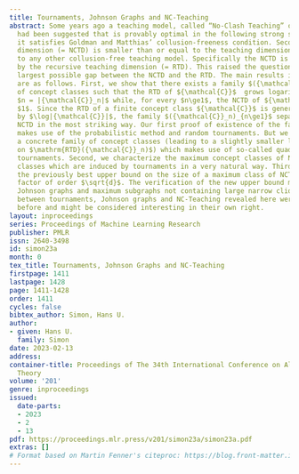 ```yaml
---
title: Tournaments, Johnson Graphs and NC-Teaching
abstract: Some years ago a teaching model, called “No-Clash Teaching” or simply “NC-Teaching”,
  had been suggested that is provably optimal in the following strong sense. First,
  it satisfies Goldman and Matthias’ collusion-freeness condition. Second, the NC-teaching
  dimension (= NCTD) is smaller than or equal to the teaching dimension with respect
  to any other collusion-free teaching model. Specifically the NCTD is upper-bounded
  by the recursive teaching dimension (= RTD). This raised the question about the
  largest possible gap between the NCTD and the RTD. The main results in this paper
  are as follows. First, we show that there exists a family $({\mathcal{C}})_{n\ge1}$
  of concept classes such that the RTD of ${\mathcal{C}}$  grows logarithmically in
  $n = |{\mathcal{C}}_n|$ while, for every $n\ge1$, the NCTD of ${\mathcal{C}}$ equals
  $1$. Since the RTD of a finite concept class ${\mathcal{C}}$ is generally bounded
  by $\log|{\mathcal{C}}|$, the family $({\mathcal{C}}_n)_{n\ge1}$ separates RTD from
  NCTD in the most striking way. Our first proof of existence of the family $({\mathcal{C}}_n)_{n\ge1}$
  makes use of the probabilistic method and random tournaments. But we also present
  a concrete family of concept classes (leading to a slightly smaller lower bound
  on $\mathrm{RTD}({\mathcal{C}}_n)$) which makes use of so-called quadratic-residue
  tournaments. Second, we characterize the maximum concept classes of NCTD $1$ as
  classes which are induced by tournaments in a very natural way. Third, we improve
  the previously best upper bound on the size of a maximum class of NCTD $d$ by a
  factor of order $\sqrt{d}$. The verification of the new upper bound makes use of
  Johnson graphs and maximum subgraphs not containing large narrow cliques. The connections
  between tournaments, Johnson graphs and NC-Teaching revealed here were not known
  before and might be considered interesting in their own right.
layout: inproceedings
series: Proceedings of Machine Learning Research
publisher: PMLR
issn: 2640-3498
id: simon23a
month: 0
tex_title: Tournaments, Johnson Graphs and NC-Teaching
firstpage: 1411
lastpage: 1428
page: 1411-1428
order: 1411
cycles: false
bibtex_author: Simon, Hans U.
author:
- given: Hans U.
  family: Simon
date: 2023-02-13
address:
container-title: Proceedings of The 34th International Conference on Algorithmic Learning
  Theory
volume: '201'
genre: inproceedings
issued:
  date-parts:
  - 2023
  - 2
  - 13
pdf: https://proceedings.mlr.press/v201/simon23a/simon23a.pdf
extras: []
# Format based on Martin Fenner's citeproc: https://blog.front-matter.io/posts/citeproc-yaml-for-bibliographies/
---
```

